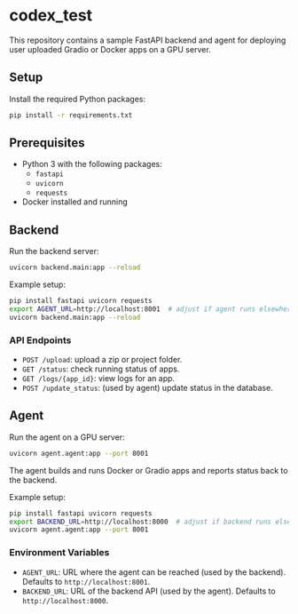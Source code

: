 # codex_test

This repository contains a sample FastAPI backend and agent for deploying user uploaded Gradio or Docker apps on a GPU server.


## Setup

Install the required Python packages:

```bash
pip install -r requirements.txt
```

## Prerequisites

- Python 3 with the following packages:
  - `fastapi`
  - `uvicorn`
  - `requests`
- Docker installed and running


## Backend

Run the backend server:

```bash
uvicorn backend.main:app --reload
```

Example setup:

```bash
pip install fastapi uvicorn requests
export AGENT_URL=http://localhost:8001  # adjust if agent runs elsewhere
uvicorn backend.main:app --reload
```

### API Endpoints
- `POST /upload`: upload a zip or project folder.
- `GET /status`: check running status of apps.
- `GET /logs/{app_id}`: view logs for an app.
- `POST /update_status`: (used by agent) update status in the database.

## Agent

Run the agent on a GPU server:

```bash
uvicorn agent.agent:app --port 8001
```

The agent builds and runs Docker or Gradio apps and reports status back to the backend.

Example setup:

```bash
pip install fastapi uvicorn requests
export BACKEND_URL=http://localhost:8000  # adjust if backend runs elsewhere
uvicorn agent.agent:app --port 8001
```

### Environment Variables

- `AGENT_URL`: URL where the agent can be reached (used by the backend).
  Defaults to `http://localhost:8001`.
- `BACKEND_URL`: URL of the backend API (used by the agent).
  Defaults to `http://localhost:8000`.
